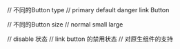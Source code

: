 <!-- button组件需求分析 -->
// 不同的Button type
// primary  default danger  link Button

// 不同的Button size
// normal small large

// disable 状态
// link button 的禁用状态
// 对原生组件的支持